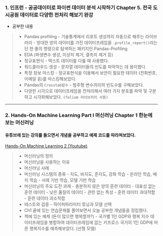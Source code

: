 ### 1. 인프런 - 공공데이터로 파이썬 데이터 분석 시작하기 Chapter 5. 전국 도시공원 데이터로 다양한 전처리 해보기 완강
- 공부한 내용
> - Pandas profiling 
    - 기술통계에서 리포트 생성까지 자동으로 해주는 라이브러리
    - 방대한 양의 데이터를 가진 데이터프레임을 ```.profile_report()```라는 단 한 줄의 명령으로 탐색하는 패키지인 Pandas-Profiling
> - EDA (파생변수 생성, 이상치 제거, 결측치 제거 등)
> - 정규표현식
    - 텍스트 데이터를 다룰 때 사용했다. 
> - 워드클라우드 생성
    - 문자열 데이터들의 빈도를 파악하는 데 용이했다.
> - 특정 정보 마스킹
    - 정규표현식을 이용해서 보안이 필요한 데이터 (전화번호, 이메일 등)를 마스킹해보았다.
> - Pandas의 ```Crosstab함수```
    - 범주형 변수끼리의 빈도수를 구해보았다.
> - 다양한 시각으로 데이터프레임을 전처리해서 여러 가지 분포를 파악 및 구분하고 시각화해보았다. ```(folium 라이브러리 사용)```


- - - 

### 2. Hands-On Machine Learning Part I 머신러닝 Chapter 1 한눈에 보는 머신러닝
#### 유튜브에 있는 강의를 들으면서 개념을 공부하고 예제 코드를 따라쳐보았다.
[Hands-On Machine Learning 2 (Youtube)](https://www.youtube.com/watch?v=kpuRasV_Q9k&list=PLJN246lAkhQjX3LOdLVnfdFaCbGouEBeb)
> - 머신러닝의 정의
> - 머신러닝을 사용하는 이유 
> - 머신러닝 사례 
> - 머신러닝 시스템의 종류
    - 지도, 비지도, 준지도, 강화 학습
    - 온라인 학습, 배치 학습
    - 사례 기반 학습, 모델 기반 학습
> - 머신러닝의 주요 도전 과제
    - 충분하지 않은 양의 훈련 데이터
    - 대표성 없는 훈련 데이터
    - 낮은 품질의 데이터 
    - 관련 없는 특성
    - 훈련 데이터 과대적합
    - 훈련 데이터 과소적합
 > - 테스트와 검증
    - 하이퍼파라미터 튜닝과 모델 선택
 > - Ch1 끝에 있는 연습문제를 풀어보면서 오늘 공부한 개념들을 정립했다.
 > - 책에 있는 예제 (돈이 많으면 행복할까?)
    - 국가별 1인 GDP와 행복 지수 데이터프레임을 병합하여 데이터프레임에 없는 키프로스 국가의 1인 GDP에 따른 행복지수를 예측해보았다. (선형 모델)   
    
